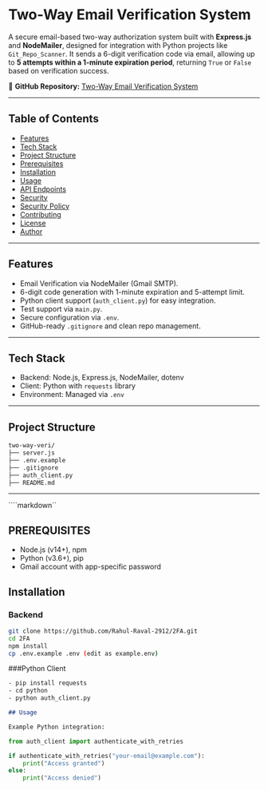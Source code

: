 # Two-Way Email Verification System

A secure email-based two-way authorization system built with **Express.js** and **NodeMailer**, designed for integration with Python projects like `Git_Repo_Scanner`. It sends a 6-digit verification code via email, allowing up to **5 attempts within a 1-minute expiration period**, returning `True` or `False` based on verification success.

🔗 **GitHub Repository:** [Two-Way Email Verification System](https://github.com/Rahul-Raval-2912/2FA)

---

## Table of Contents

- [Features](#features)
- [Tech Stack](#tech-stack)
- [Project Structure](#project-structure)
- [Prerequisites](#prerequisites)
- [Installation](#installation)
- [Usage](#usage)
- [API Endpoints](#api-endpoints)
- [Security](#security)
- [Security Policy](#security-policy)
- [Contributing](#contributing)
- [License](#license)
- [Author](#author)

---

## Features

- Email Verification via NodeMailer (Gmail SMTP).
- 6-digit code generation with 1-minute expiration and 5-attempt limit.
- Python client support (`auth_client.py`) for easy integration.
- Test support via `main.py`.
- Secure configuration via `.env`.
- GitHub-ready `.gitignore` and clean repo management.

---

## Tech Stack

- Backend: Node.js, Express.js, NodeMailer, dotenv
- Client: Python with `requests` library
- Environment: Managed via `.env`

---

## Project Structure

```bash
two-way-veri/
├── server.js
├── .env.example
├── .gitignore
├── auth_client.py
├── README.md
```
---

````markdown``

##  **PREREQUISITES**

- Node.js (v14+), npm
- Python (v3.6+), pip
- Gmail account with app-specific password

## Installation

### Backend

```bash
git clone https://github.com/Rahul-Raval-2912/2FA.git
cd 2FA
npm install
cp .env.example .env (edit as example.env)

```
 ###Python Client
 
```cmd
- pip install requests
- cd python
- python auth_client.py
```

```markdown
## Usage

Example Python integration:
```
```python
from auth_client import authenticate_with_retries

if authenticate_with_retries("your-email@example.com"):
    print("Access granted")
else:
    print("Access denied")
```


